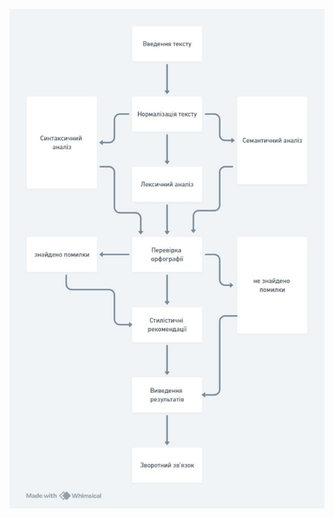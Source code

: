 ![Схема з практичної роботи 3](https://github.com/Kirill247/praktichna_robota_3/blob/main/shema.png)
